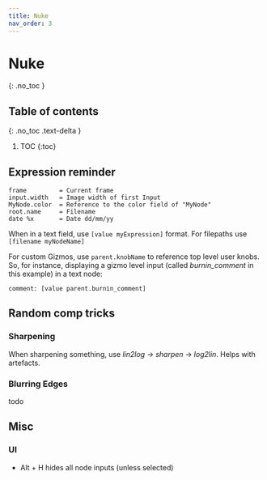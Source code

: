 ```yaml
---
title: Nuke
nav_order: 3
---
```


# Nuke
{: .no_toc }

## Table of contents
{: .no_toc .text-delta }

1. TOC
{:toc}

## Expression reminder
```
frame         = Current frame
input.width   = Image width of first Input
MyNode.color  = Reference to the color field of "MyNode"
root.name     = Filename
date %x       = Date dd/mm/yy
```
When in a text field, use ```[value myExpression]``` format. For filepaths use ```[filename myNodeName]```

For custom Gizmos, use ```parent.knobName``` to reference top level user knobs.
So, for instance, displaying a gizmo level input (called *burnin_comment* in this example) in a text node:
```
comment: [value parent.burnin_comment]
```

## Random comp tricks
### Sharpening
When sharpening something, use *lin2log* -> *sharpen* -> *log2lin*. Helps with artefacts.

### Blurring Edges
todo

## Misc
### UI
 - Alt + H hides all node inputs (unless selected)
